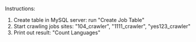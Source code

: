 Instructions:

1. Create table in MySQL server: run "Create Job Table"
2. Start crawling jobs sites: "104_crawler", "1111_crawler", "yes123_crawler"
3. Print out result: "Count Languages"